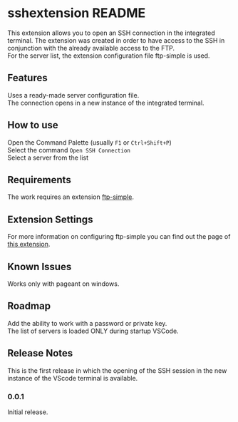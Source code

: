 # sshextension README

This extension allows you to open an SSH connection in the integrated terminal.
The extension was created in order to have access to the SSH in conjunction with the already available access to the FTP.  
For the server list, the extension configuration file ftp-simple is used.

## Features

Uses a ready-made server configuration file.  
The connection opens in a new instance of the integrated terminal.

## How to use

Open the Command Palette (usually `F1` or `Ctrl+Shift+P`)  
Select the command `Open SSH Connection`  
Select a server from the list

## Requirements

The work requires an extension [ftp-simple](https://marketplace.visualstudio.com/items?itemName=humy2833.ftp-simple).

## Extension Settings

For more information on configuring ftp-simple you can find out the page of [this extension](https://marketplace.visualstudio.com/items?itemName=humy2833.ftp-simple#user-content-config-setting-example).

## Known Issues

Works only with pageant on windows.

## Roadmap

Add the ability to work with a password or private key.  
The list of servers is loaded ONLY during startup VSCode.

## Release Notes

This is the first release in which the opening of the SSH session in the new instance of the VScode terminal is available.

### 0.0.1

Initial release.